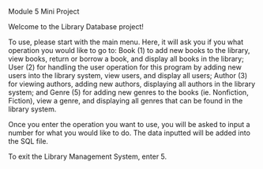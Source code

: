 Module 5 Mini Project

Welcome to the Library Database project!

To use, please start with the main menu. Here, it will ask you if you what operation you would like to go to: Book (1) to add new books to the library, view books, return or borrow a book, and display all books in the library; User (2) for handling the user operation for this program by adding new users into the library system, view users, and display all users; Author (3) for viewing authors, adding new authors, displaying all authors in the library system; and Genre (5) for adding new genres to the books (ie. Nonfiction, Fiction), view a genre, and displaying all genres that can be found in the library system.

Once you enter the operation you want to use, you will be asked to input a number for what you would like to do. The data inputted will be added into the SQL file. 

To exit the Library Management System, enter 5.